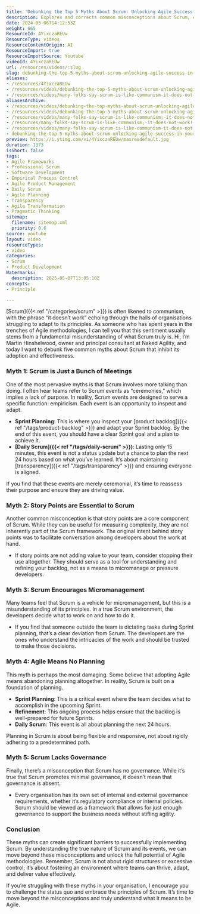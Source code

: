 ```yaml
---
title: 'Debunking the Top 5 Myths About Scrum: Unlocking Agile Success in Your Organisation'
description: Explores and corrects common misconceptions about Scrum, clarifying its true principles, events, planning, and governance to help teams adopt Agile practices effectively.
date: 2024-05-06T14:12:53Z
weight: 665
ResourceId: 4YixczaREUw
ResourceType: videos
ResourceContentOrigin: AI
ResourceImport: true
ResourceImportSource: Youtube
videoId: 4YixczaREUw
url: /resources/videos/:slug
slug: debunking-the-top-5-myths-about-scrum-unlocking-agile-success-in-your-organisation
aliases:
- /resources/4YixczaREUw
- /resources/videos/debunking-the-top-5-myths-about-scrum-unlocking-agile-success-in-your-organisation
- /resources/videos/many-folks-say-scrum-is-like-communism-it-does-not-work-are-they-right
aliasesArchive:
- /resources/videos/debunking-the-top-myths-about-scrum-unlocking-agile-success-in-your-organisation
- /resources/videos/debunking-the-top-5-myths-about-scrum-unlocking-agile-success-in-your-organisation
- /resources/videos/many-folks-say-scrum-is-like-communism;-it-does-not-work!-are-they-right-
- /resources/many-folks-say-scrum-is-like-communism;-it-does-not-work!-are-they-right-
- /resources/videos/many-folks-say-scrum-is-like-communism-it-does-not-work-are-they-right
- debunking-the-top-5-myths-about-scrum-unlocking-agile-success-in-your-organisation
preview: https://i.ytimg.com/vi/4YixczaREUw/maxresdefault.jpg
duration: 1373
isShort: false
tags:
- Agile Frameworks
- Professional Scrum
- Software Development
- Empirical Process Control
- Agile Product Management
- Daily Scrum
- Agile Planning
- Transparency
- Agile Transformation
- Pragmatic Thinking
sitemap:
  filename: sitemap.xml
  priority: 0.6
source: youtube
layout: video
resourceTypes:
- video
categories:
- Scrum
- Product Development
Watermarks:
  description: 2025-05-07T13:05:10Z
concepts:
- Principle

---
```

[Scrum]({{< ref "/categories/scrum" >}}) is often likened to communism, with the phrase “it doesn’t work” echoing through the halls of organisations struggling to adapt to its principles. As someone who has spent years in the trenches of Agile methodologies, I can tell you that this sentiment usually stems from a fundamental misunderstanding of what Scrum truly is. Hi, I’m Martin Hinshelwood, owner and principal consultant at Naked Agility, and today I want to debunk five common myths about Scrum that inhibit its adoption and effectiveness.

### Myth 1: Scrum is Just a Bunch of Meetings

One of the most pervasive myths is that Scrum involves more talking than doing. I often hear teams refer to Scrum events as “ceremonies,” which implies a lack of purpose. In reality, Scrum events are designed to serve a specific function: empiricism. Each event is an opportunity to inspect and adapt.

- **Sprint Planning**: This is where you inspect your [product backlog]({{< ref "/tags/product-backlog" >}}) and adapt your Sprint backlog. By the end of this event, you should have a clear Sprint goal and a plan to achieve it.
- **[Daily Scrum]({{< ref "/tags/daily-scrum" >}})**: Lasting only 15 minutes, this event is not a status update but a chance to plan the next 24 hours based on what you’ve learned. It’s about maintaining [transparency]({{< ref "/tags/transparency" >}}) and ensuring everyone is aligned.

If you find that these events are merely ceremonial, it’s time to reassess their purpose and ensure they are driving value.

### Myth 2: Story Points are Essential to Scrum

Another common misconception is that story points are a core component of Scrum. While they can be useful for measuring complexity, they are not inherently part of the Scrum framework. The original intent behind story points was to facilitate conversation among developers about the work at hand.

- If story points are not adding value to your team, consider stopping their use altogether. They should serve as a tool for understanding and refining your backlog, not as a means to micromanage or pressure developers.

### Myth 3: Scrum Encourages Micromanagement

Many teams feel that Scrum is a vehicle for micromanagement, but this is a misunderstanding of its principles. In a true Scrum environment, the developers decide what to work on and how to do it. 

- If you find that someone outside the team is dictating tasks during Sprint planning, that’s a clear deviation from Scrum. The developers are the ones who understand the intricacies of the work and should be trusted to make those decisions.

### Myth 4: Agile Means No Planning

This myth is perhaps the most damaging. Some believe that adopting Agile means abandoning planning altogether. In reality, Scrum is built on a foundation of planning.

- **Sprint Planning**: This is a critical event where the team decides what to accomplish in the upcoming Sprint.
- **Refinement**: This ongoing process helps ensure that the backlog is well-prepared for future Sprints.
- **Daily Scrum**: This event is all about planning the next 24 hours.

Planning in Scrum is about being flexible and responsive, not about rigidly adhering to a predetermined path.

### Myth 5: Scrum Lacks Governance

Finally, there’s a misconception that Scrum has no governance. While it’s true that Scrum promotes minimal governance, it doesn’t mean that governance is absent. 

- Every organisation has its own set of internal and external governance requirements, whether it’s regulatory compliance or internal policies. Scrum should be viewed as a framework that allows for just enough governance to support the business needs without stifling agility.

### Conclusion

These myths can create significant barriers to successfully implementing Scrum. By understanding the true nature of Scrum and its events, we can move beyond these misconceptions and unlock the full potential of Agile methodologies. Remember, Scrum is not about rigid structures or excessive control; it’s about fostering an environment where teams can thrive, adapt, and deliver value effectively. 

If you’re struggling with these myths in your organisation, I encourage you to challenge the status quo and embrace the principles of Scrum. It’s time to move beyond the misconceptions and truly understand what it means to be Agile.
